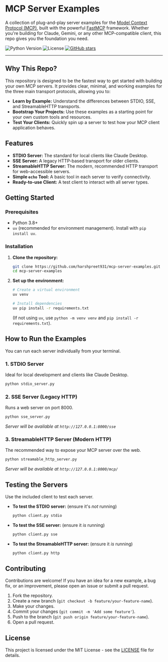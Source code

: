 # MCP Server Examples

A collection of plug-and-play server examples for the [Model Context Protocol (MCP)](https://modelcontextprotocol.io/), built with the powerful [FastMCP](https://gofastmcp.com/) framework. Whether you're building for Claude, Gemini, or any other MCP-compatible client, this repo gives you the foundation you need.

![Python Version](https://img.shields.io/badge/python-3.8+-blue.svg)
![License](https://img.shields.io/badge/license-MIT-green.svg)
[![GitHub stars](https://img.shields.io/github/stars/harshpreet931/mcp-server-examples.svg?style=social&label=Star)](https://github.com/harshpreet931/mcp-server-examples)

---

## Why This Repo?

This repository is designed to be the fastest way to get started with building your own MCP servers. It provides clear, minimal, and working examples for the three main transport protocols, allowing you to:

- **Learn by Example:** Understand the differences between STDIO, SSE, and StreamableHTTP transports.
- **Bootstrap Your Projects:** Use these examples as a starting point for your own custom tools and resources.
- **Test Your Clients:** Quickly spin up a server to test how your MCP client application behaves.

## Features

- **STDIO Server:** The standard for local clients like Claude Desktop.
- **SSE Server:** A legacy HTTP-based transport for older clients.
- **StreamableHTTP Server:** The modern, recommended HTTP transport for web-accessible servers.
- **Simple `echo` Tool:** A basic tool in each server to verify connectivity.
- **Ready-to-use Client:** A test client to interact with all server types.

## Getting Started

### Prerequisites

- Python 3.8+
- `uv` (recommended for environment management). Install with `pip install uv`.

### Installation

1.  **Clone the repository:**
    ```bash
    git clone https://github.com/harshpreet931/mcp-server-examples.git
    cd mcp-server-examples
    ```

2.  **Set up the environment:**
    ```bash
    # Create a virtual environment
    uv venv

    # Install dependencies
    uv pip install -r requirements.txt
    ```
    (If not using `uv`, use `python -m venv venv` and `pip install -r requirements.txt`).

## How to Run the Examples

You can run each server individually from your terminal.

### 1. STDIO Server

Ideal for local development and clients like Claude Desktop.

```bash
python stdio_server.py
```

### 2. SSE Server (Legacy HTTP)

Runs a web server on port 8000.

```bash
python sse_server.py
```
*Server will be available at `http://127.0.0.1:8000/sse`*

### 3. StreamableHTTP Server (Modern HTTP)

The recommended way to expose your MCP server over the web.

```bash
python streamable_http_server.py
```
*Server will be available at `http://127.0.0.1:8000/mcp/`*

## Testing the Servers

Use the included client to test each server.

-   **To test the STDIO server:** (ensure it's *not* running)
    ```bash
    python client.py stdio
    ```
-   **To test the SSE server:** (ensure it *is* running)
    ```bash
    python client.py sse
    ```
-   **To test the StreamableHTTP server:** (ensure it *is* running)
    ```bash
    python client.py http
    ```

## Contributing

Contributions are welcome! If you have an idea for a new example, a bug fix, or an improvement, please open an issue or submit a pull request.

1.  Fork the repository.
2.  Create a new branch (`git checkout -b feature/your-feature-name`).
3.  Make your changes.
4.  Commit your changes (`git commit -m 'Add some feature'`).
5.  Push to the branch (`git push origin feature/your-feature-name`).
6.  Open a pull request.

## License

This project is licensed under the MIT License - see the [LICENSE](LICENSE) file for details.
